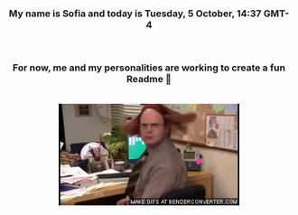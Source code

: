 


<div align="center">
<h3 >My name is Sofia and today is Tuesday, 5 October, 14:37 GMT-4</h3><br>
<h3 >For now, me and my personalities are working to create a fun Readme 👋
</h3><br>
<img src='img/dwight.gif' alt='working...'/>
</div>
